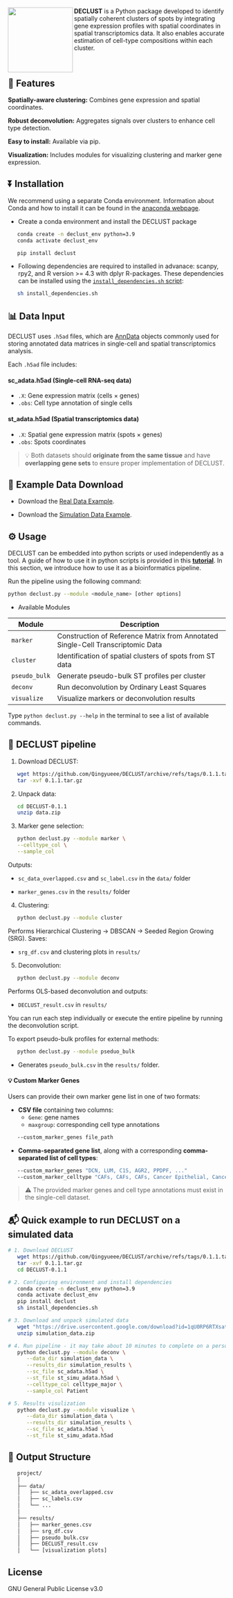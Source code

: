 #  <img src="./logo.png" align="left" height="150" /></a>

<strong>DECLUST</strong> is a Python package developed to identify spatially coherent clusters of spots by integrating gene expression profiles with spatial coordinates in spatial transcriptomics data. It also enables accurate estimation of cell-type compositions within each cluster.


<br> 

## 🌟 Features

 **Spatially-aware clustering:** Combines gene expression and spatial coordinates.

 **Robust deconvolution:** Aggregates signals over clusters to enhance cell type detection.

 **Easy to install:** Available via pip.

 **Visualization:** Includes modules for visualizing clustering and marker gene expression.

## ⏬ Installation

We recommend using a separate Conda environment. Information about Conda and how to install it can be found in the [anaconda webpage](https://www.anaconda.com/docs/getting-started/miniconda/main).

- Create a conda environment and install the DECLUST package

```bash
   conda create -n declust_env python=3.9
   conda activate declust_env

   pip install declust
```
- Following dependencies are required to installed in advanace: scanpy, rpy2, and R version >= 4.3 with dplyr R-packages. These dependencies can be installed using the [`install_dependencies.sh` script](https://github.com/Qingyueee/DECLUST/blob/main/install_dependencies.sh):

```bash
   sh install_dependencies.sh
```

## 📊 Data Input

DECLUST uses `.h5ad` files, which are [AnnData](https://anndata.readthedocs.io/en/latest/) objects commonly used for storing annotated data matrices in single-cell and spatial transcriptomics analysis.

Each `.h5ad` file includes:

#### **sc_adata.h5ad** (Single-cell RNA-seq data)
- `.X`: Gene expression matrix (cells × genes)
- `.obs`: Cell type annotation of single cells

#### **st_adata.h5ad** (Spatial transcriptomics data)
- `.X`: Spatial gene expression matrix (spots × genes)
- `.obs`: Spots coordinates

> 💡 Both datasets should **originate from the same tissue** and have **overlapping gene sets** to ensure proper implementation of DECLUST.

## 🔗 Example Data Download  

- Download the [Real Data Example](https://drive.google.com/uc?export=download&id=1LrSQYf1_IqQzxx7GeJrbBsEyuLLHHERC). 
   
- Download the [Simulation Data Example](https://drive.google.com/uc?export=download&id=1qU0RP6RTXsatiOcndlKzOuwOUttDHZb5).


## ⚙️ Usage
DECLUST can be embedded into python scripts or used independently as a tool.
A guide of how to use it in python scripts is provided in this <a href="https://github.com/Qingyueee/DECLUST/blob/main/tutorial.ipynb" target="_blank">**tutorial**</a>. In this section, we introduce how to use it as a bioinformatics pipeline.

Run the pipeline using the following command:

```bash
python declust.py --module <module_name> [other options]
```

- Available Modules

| Module       | Description                                                                    |
|--------------|--------------------------------------------------------------------------------|
| `marker`     | Construction of Reference Matrix from Annotated Single-Cell Transcriptomic Data|
| `cluster`    | Identification of spatial clusters of spots from ST data                       |
| `pseudo_bulk`| Generate pseudo-bulk ST profiles per cluster                                   |
| `deconv`     | Run deconvolution by Ordinary Least Squares                                    |
| `visualize`  | Visualize markers or deconvolution results                                     |

Type `python declust.py --help` in the terminal to see a list of available commands.

## 🧬 DECLUST pipeline

1. Download DECLUST:

```bash
   wget https://github.com/Qingyueee/DECLUST/archive/refs/tags/0.1.1.tar.gz
   tar -xvf 0.1.1.tar.gz
```

2. Unpack data:

```bash
   cd DECLUST-0.1.1
   unzip data.zip
```
3. Marker gene selection:

```bash
   python declust.py --module marker \
   --celltype_col \
   --sample_col
```

Outputs:

- `sc_data_overlapped.csv` and `sc_label.csv` in the `data/` folder

- `marker_genes.csv` in the `results/` folder

4. Clustering:

```bash
   python declust.py --module cluster
```

Performs Hierarchical Clustering → DBSCAN → Seeded Region Growing (SRG). Saves:

- `srg_df.csv` and clustering plots in `results/`

5. Deconvolution:

```bash
   python declust.py --module deconv
```

Performs OLS-based deconvolution and outputs:

- `DECLUST_result.csv` in `results/`

You can run each step individually or execute the entire pipeline by running the deconvolution script.

To export pseudo-bulk profiles for external methods:

```bash
   python declust.py --module pseduo_bulk
```

- Generates `pseudo_bulk.csv` in the `results/` folder.

#### 💡 Custom Marker Genes

Users can provide their own marker gene list in one of two formats:

- **CSV file** containing two columns:
   - `Gene`: gene names  
   - `maxgroup`: corresponding cell type annotations

```bash
   --custom_marker_genes file_path
```

- **Comma-separated gene list**, along with a corresponding **comma-separated list of cell types**:

```bash
   --custom_marker_genes "DCN, LUM, C1S, AGR2, PPDPF, ..."
   --custom_marker_celltype "CAFs, CAFs, CAFs, Cancer Epithelial, Cancer Epithelial, ..."
```
> ⚠️ The provided marker genes and cell type annotations must exist in the single-cell dataset.

## 📬 Quick example to run DECLUST on a simulated data

```bash
# 1. Download DECLUST
   wget https://github.com/Qingyueee/DECLUST/archive/refs/tags/0.1.1.tar.gz
   tar -xvf 0.1.1.tar.gz
   cd DECLUST-0.1.1

# 2. Configuring environment and install dependencies
   conda create -n declust_env python=3.9
   conda activate declust_env
   pip install declust
   sh install_dependencies.sh

# 3. Download and unpack simulated data
   wget "https://drive.usercontent.google.com/download?id=1qU0RP6RTXsatiOcndlKzOuwOUttDHZb5&export=download&authuser=0&confirm=t&uuid=8c67cbf0-d0b4-4222-886f-26c23a5491bb&at=APcmpowVSo0cTH-v4qg25Igd78uI%3A1744177571233" -O simulation_data.zip
   unzip simulation_data.zip

# 4. Run pipeline - it may take about 10 minutes to complete on a personal computer
   python declust.py --module deconv \
      --data_dir simulation_data \
      --results_dir simulation_results \
      --sc_file sc_adata.h5ad \
      --st_file st_simu_adata.h5ad \
      --celltype_col celltype_major \
      --sample_col Patient

# 5. Results visulization
   python declust.py --module visualize \
      --data_dir simulation_data \
      --results_dir simulation_results \
      --sc_file sc_adata.h5ad \
      --st_file st_simu_adata.h5ad
```

## 📁 Output Structure

```bash
   project/
   │
   ├── data/
   │   ├── sc_adata_overlapped.csv
   │   ├── sc_labels.csv
   │   └── ...
   │
   ├── results/
   │   ├── marker_genes.csv
   │   ├── srg_df.csv
   │   ├── pseudo_bulk.csv
   │   ├── DECLUST_result.csv
   │   └── [visualization plots]
```

## License  

GNU General Public License v3.0
